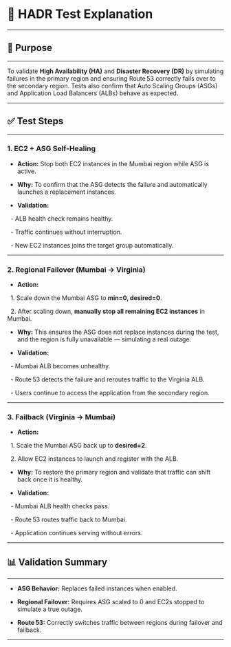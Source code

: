   

# 🧪 HADR Test Explanation

  
---
## 🎯 Purpose  

---
  
To validate **High Availability (HA)** and **Disaster Recovery (DR)** by simulating failures in the primary region and ensuring Route 53 correctly fails over to the secondary region. Tests also confirm that Auto Scaling Groups (ASGs) and Application Load Balancers (ALBs) behave as expected.


---
## ✅ Test Steps

---

### 1. **EC2 + ASG Self-Healing**  

- **Action:** Stop both EC2 instances in the Mumbai region while ASG is active.  

- **Why:** To confirm that the ASG detects the failure and automatically launches a replacement instances.  

- **Validation:**  

  - ALB health check remains healthy.  

  - Traffic continues without interruption.  

  - New EC2 instances joins the target group automatically.  
  
---
### 2. **Regional Failover (Mumbai → Virginia)**  

- **Action:**  

  1. Scale down the Mumbai ASG to **min=0, desired=0**.  

  2. After scaling down, **manually stop all remaining EC2 instances** in Mumbai.  

- **Why:** This ensures the ASG does not replace instances during the test, and the region is fully unavailable — simulating a real outage.  

- **Validation:**  

  - Mumbai ALB becomes unhealthy.  

  - Route 53 detects the failure and reroutes traffic to the Virginia ALB.  

  - Users continue to access the application from the secondary region.  

---
### 3. **Failback (Virginia → Mumbai)**  

- **Action:**  

  1. Scale the Mumbai ASG back up to **desired=2**.  

  2. Allow EC2 instances to launch and register with the ALB.  

- **Why:** To restore the primary region and validate that traffic can shift back once it is healthy.  

- **Validation:**  

  - Mumbai ALB health checks pass.  

  - Route 53 routes traffic back to Mumbai.  

  - Application continues serving without errors.  


---
## 📊 Validation Summary  
  ---

- **ASG Behavior:** Replaces failed instances when enabled.  

- **Regional Failover:** Requires ASG scaled to 0 and EC2s stopped to simulate a true outage.  

- **Route 53:** Correctly switches traffic between regions during failover and failback.  


---
